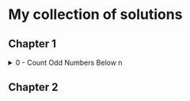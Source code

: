 # My collection of solutions
## Chapter 1
<details>
<summary>0 - Count Odd Numbers Below n</summary>

- [View my Solution](./solutions/chapter-1/count-odd-numbers-below-n.js)
- [Try Yourself on Codewars](https://www.codewars.com/kata/59342039eb450e39970000a6)

</details>

## Chapter 2

